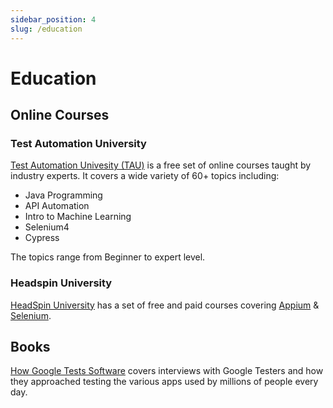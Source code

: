 ```yaml
---
sidebar_position: 4
slug: /education
---
```

# Education

## Online Courses
### Test Automation University
[Test Automation Univesity (TAU)](https://testautomationu.applitools.com/) is a free set of online courses taught by industry experts. It covers a wide variety of 60+ topics including:
- Java Programming
- API Automation
- Intro to Machine Learning
- Selenium4
- Cypress

The topics range from Beginner to expert level.

### Headspin University
[HeadSpin University](https://www.headspin.io/university/home) has a set of free and paid courses covering [Appium](https://appium.io) & [Selenium](https://www.selenium.dev/).

## Books
[How Google Tests Software](https://www.amazon.com/Google-Tests-Software-James-Whittaker/dp/0321803027) covers interviews with Google Testers and how they approached testing the various apps used by millions of people every day.
